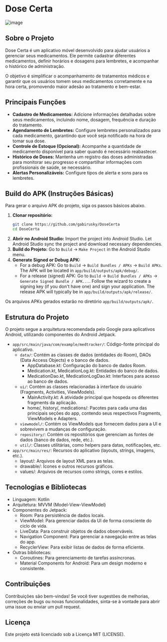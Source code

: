 # Dose Certa

![image](https://github.com/user-attachments/assets/fa460868-fc87-4dfb-8efc-f493d6d77341)



## Sobre o Projeto

Dose Certa é um aplicativo móvel desenvolvido para ajudar usuários a gerenciar seus medicamentos. Ele permite cadastrar diferentes medicamentos, definir horários e dosagens para lembretes, e acompanhar o histórico de administração.

O objetivo é simplificar o acompanhamento de tratamentos médicos e garantir que os usuários tomem seus medicamentos corretamente e na hora certa, promovendo maior adesão ao tratamento e bem-estar.

## Principais Funções

- **Cadastro de Medicamentos:** Adicione informações detalhadas sobre seus medicamentos, incluindo nome, dosagem, frequência e duração do tratamento.
- **Agendamento de Lembretes:** Configure lembretes personalizados para cada medicamento, garantindo que você seja notificado na hora de tomar sua dose.
- **Controle de Estoque (Opcional):** Acompanhe a quantidade de medicamento disponível para saber quando é necessário reabastecer.
- **Histórico de Doses:** Mantenha um registro das doses administradas para monitorar seu progresso e compartilhar informações com profissionais de saúde, se necessário.
- **Alertas Personalizáveis:** Configure tipos de alerta e sons para os lembretes.

## Build do APK (Instruções Básicas)

Para gerar o arquivo APK do projeto, siga os passos básicos abaixo.

1.  **Clonar repositório:**
    ```bash
    git clone https://github.com/gabirusky/DoseCerta
    cd DoseCerta
    ```
2.  **Abrir no Android Studio:**
    Import the project into Android Studio. Let Android Studio sync the project and download necessary dependencies.
3.  **Build do Projeto:**
    Go to `Build` -> `Make Project` in the Android Studio menu.
4.  **Generate Signed or Debug APK:**
    - For a debug APK: Go to `Build` -> `Build Bundles / APKs` -> `Build APKs`. The APK will be located in `app/build/outputs/apk/debug/`.
    - For a release (signed) APK: Go to `Build` -> `Build Bundles / APKs` -> `Generate Signed Bundle / APK...`. Follow the wizard to create a signing key (if you don't have one) and sign your application. The release APK will typically be in `app/build/outputs/apk/release/`.

Os arquivos APKs gerados estarão no diretório `app/build/outputs/apk/`.

## Estrutura do Projeto


  O projeto segue a arquitetura recomendada pelo Google para aplicativos Android, utilizando
  componentes do Android Jetpack.


   - `app/src/main/java/com/example/medtracker/`: Código-fonte principal do aplicativo.
     - `data/`: Contém as classes de dados (entidades do Room), DAOs (Data Access Objects) e o
       banco de dados.
       - AppDatabase.kt: Configuração do banco de dados Room.
       - Medication.kt, MedicationLog.kt: Entidades do banco de dados.
       - MedicationDao.kt, MedicationLogDao.kt: Interfaces para acesso ao banco de dados.
     - `ui/`: Contém as classes relacionadas à interface do usuário (Fragments, Activities,
       ViewModels).
       - MainActivity.kt: A atividade principal que hospeda os diferentes fragments da
         aplicação.
       - home/, history/, medications/: Pacotes para cada uma das principais seções do app,
         contendo seus respectivos Fragments, ViewModels e Adapters.
     - `viewmodel/`: Contém os ViewModels que fornecem dados para a UI e sobrevivem a mudanças
       de configuração.
     - `repository/`: Contém os repositórios que gerenciam as fontes de dados (banco de dados,
       rede, etc.).
     - `util/`: Classes utilitárias, como helpers para datas, notificações, etc.
   - `app/src/main/res/`: Recursos do aplicativo (layouts, strings, imagens, etc.).
     - layout/: Arquivos de layout XML para as telas.
     - drawable/: Ícones e outros recursos gráficos.
     - values/: Arquivos de recursos como strings, cores e estilos.

## Tecnologias e Bibliotecas


   - Linguagem: Kotlin
   - Arquitetura: MVVM (Model-View-ViewModel)
   - Componentes do Jetpack:
     - Room: Para persistência de dados locais.
     - ViewModel: Para gerenciar dados da UI de forma consciente do ciclo de vida.
     - LiveData: Para construir objetos de dados observáveis.
     - Navigation Component: Para gerenciar a navegação entre as telas do app.
     - RecyclerView: Para exibir listas de dados de forma eficiente.
   - Outras bibliotecas:
     - Coroutines: Para gerenciamento de tarefas assíncronas.
     - Material Components for Android: Para um design moderno e consistente.

## Contribuições


  Contribuições são bem-vindas! Se você tiver sugestões de melhorias, correções de bugs ou
  novas funcionalidades, sinta-se à vontade para abrir uma issue ou enviar um pull request.

## Licença

  Este projeto está licenciado sob a Licença MIT (LICENSE).

